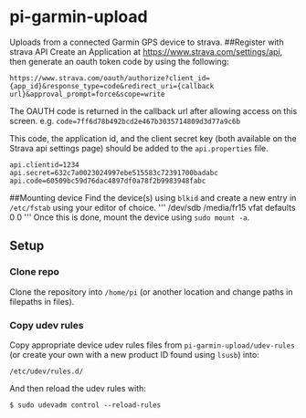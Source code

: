 # pi-garmin-upload
Uploads from a connected Garmin GPS device to strava.
##Register with strava API
Create an Application at https://www.strava.com/settings/api, then generate an oauth token code by using the following:
```
https://www.strava.com/oauth/authorize?client_id={app_id}&response_type=code&redirect_uri={callback url}&approval_prompt=force&scope=write  
```
The OAUTH code is returned in the callback url after allowing access on this screen. e.g. `code=7ff6d78b492bcd2e467b3035714809d3d77a9c6b`

This code, the application id, and the client secret key (both available on the Strava api settings page) should be added to the `api.properties` file.
```
api.clientid=1234
api.secret=632c7a0023024997ebe515583c72391700badabc
api.code=60509bc59d76dac4897df0a78f2b9983948fabc
```
##Mounting device
Find the device(s) using `blkid` and create a new entry in `/etc/fstab` using your editor of choice.
'''
/dev/sdb        /media/fr15     vfat    defaults          0       0
'''
Once this is done, mount the device using `sudo mount -a`.
## Setup
### Clone repo
Clone the repository into `/home/pi` (or another location and change paths in filepaths in files).
### Copy udev rules
Copy appropriate device udev rules files from `pi-garmin-upload/udev-rules` (or create your own with a new product ID found using `lsusb`) into:
```
/etc/udev/rules.d/
```
And then reload the udev rules with:
```
$ sudo udevadm control --reload-rules
```
